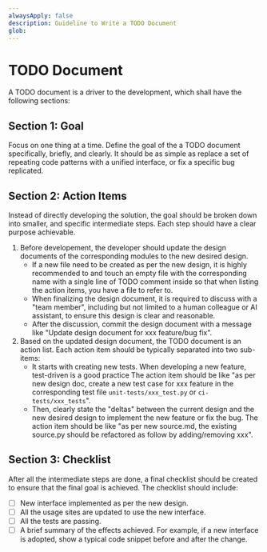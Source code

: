 ```yaml
---
alwaysApply: false
description: Guideline to Write a TODO Document
glob:
---
```


# TODO Document

A TODO document is a driver to the development, which shall have the following sections:

## Section 1: Goal

Focus on one thing at a time. Define the goal of the a TODO document specifically, briefly,
and clearly. It should be as simple as replace a set of repeating code patterns with a unified
interface, or fix a specific bug replicated.

## Section 2: Action Items

Instead of directly developing the solution, the goal should be broken down into smaller, and
specific intermediate steps. Each step should have a clear purpose achievable.

1. Before developement, the developer should update the design documents of the corresponding
   modules to the new desired design.
   - If a new file need to be created as per the new design, it is highly recommended to and touch
     an empty file with the corresponding name with a single line of TODO comment inside so that
     when listing the action items, you have a file to refer to.
   - When finalizing the design document, it is required to discuss with a "team member",
     including but not limited to a human colleague or AI assistant, to ensure this design
     is clear and reasonable.
   - After the discussion, commit the design document with a message like
     "Update design document for xxx feature/bug fix".
2. Based on the updated design document, the TODO document is an action list. Each
   action item should be typically separated into two sub-items:
   - It starts with creating new tests. When developing a new feature, test-driven is a good practice
     The action item should be like "as per new design doc, create a new test case for xxx feature
     in the corresponding test file `unit-tests/xxx_test.py` or `ci-tests/xxx_tests`".
   - Then, clearly state the "deltas" between the current design and the new desired design to
     implement the new feature or fix the bug. The action item should be like
     "as per new source.md, the existing source.py should be refactored as follow by
     adding/removing xxx".

## Section 3: Checklist

After all the intermediate steps are done, a final checklist should be created to
ensure that the final goal is achieved. The checklist should include:

- [ ] New interface implemented as per the new design.
- [ ] All the usage sites are updated to use the new interface.
- [ ] All the tests are passing.
- [ ] A brief summary of the effects achieved. For example, if a new interface is adopted, show a typical code snippet before and after the change.
